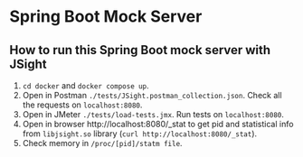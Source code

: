 # Spring Boot Mock Server

## How to run this Spring Boot mock server with JSight

1. `cd docker` and `docker compose up`.
2. Open in Postman `./tests/JSight.postman_collection.json`. Check all the requests on `localhost:8080`.
3. Open in JMeter `./tests/load-tests.jmx`. Run tests on `localhost:8080`.
4. Open in browser http://localhost:8080/_stat to get pid and statistical info from `libjsight.so` library (`curl http://localhost:8080/_stat`).
5. Check memory in `/proc/[pid]/statm file`.


